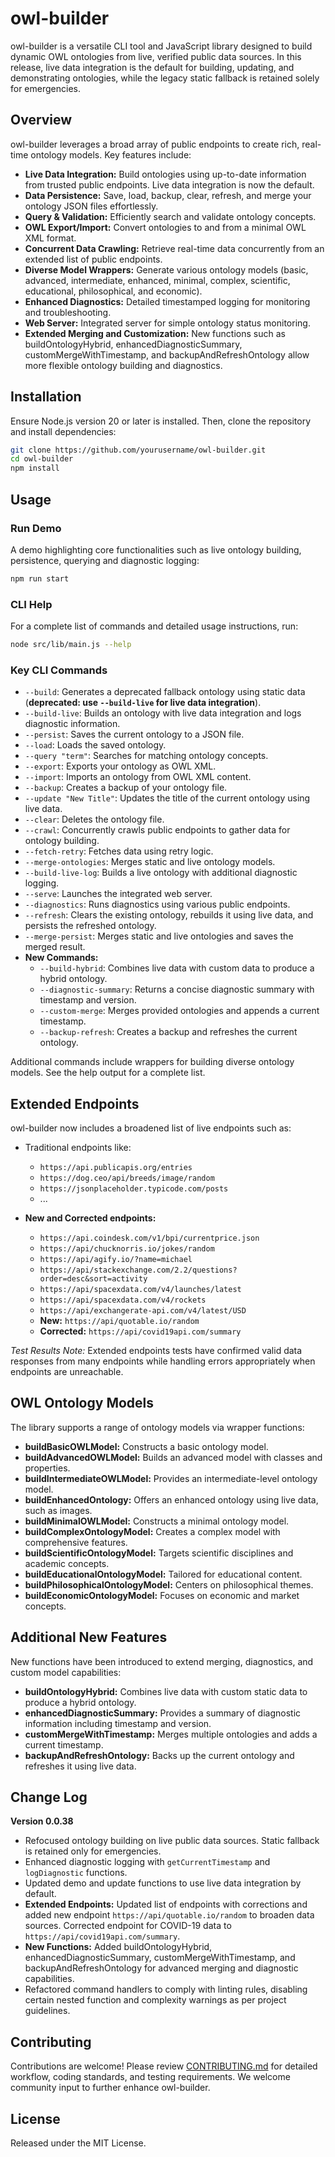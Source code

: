 # owl-builder

owl-builder is a versatile CLI tool and JavaScript library designed to build dynamic OWL ontologies from live, verified public data sources. In this release, live data integration is the default for building, updating, and demonstrating ontologies, while the legacy static fallback is retained solely for emergencies.

## Overview

owl-builder leverages a broad array of public endpoints to create rich, real-time ontology models. Key features include:

- **Live Data Integration:** Build ontologies using up-to-date information from trusted public endpoints. Live data integration is now the default.
- **Data Persistence:** Save, load, backup, clear, refresh, and merge your ontology JSON files effortlessly.
- **Query & Validation:** Efficiently search and validate ontology concepts.
- **OWL Export/Import:** Convert ontologies to and from a minimal OWL XML format.
- **Concurrent Data Crawling:** Retrieve real-time data concurrently from an extended list of public endpoints.
- **Diverse Model Wrappers:** Generate various ontology models (basic, advanced, intermediate, enhanced, minimal, complex, scientific, educational, philosophical, and economic).
- **Enhanced Diagnostics:** Detailed timestamped logging for monitoring and troubleshooting.
- **Web Server:** Integrated server for simple ontology status monitoring.
- **Extended Merging and Customization:** New functions such as buildOntologyHybrid, enhancedDiagnosticSummary, customMergeWithTimestamp, and backupAndRefreshOntology allow more flexible ontology building and diagnostics.

## Installation

Ensure Node.js version 20 or later is installed. Then, clone the repository and install dependencies:

```bash
git clone https://github.com/yourusername/owl-builder.git
cd owl-builder
npm install
```

## Usage

### Run Demo

A demo highlighting core functionalities such as live ontology building, persistence, querying and diagnostic logging:

```bash
npm run start
```

### CLI Help

For a complete list of commands and detailed usage instructions, run:

```bash
node src/lib/main.js --help
```

### Key CLI Commands

- `--build`: Generates a deprecated fallback ontology using static data (**deprecated: use `--build-live` for live data integration**).
- `--build-live`: Builds an ontology with live data integration and logs diagnostic information.
- `--persist`: Saves the current ontology to a JSON file.
- `--load`: Loads the saved ontology.
- `--query "term"`: Searches for matching ontology concepts.
- `--export`: Exports your ontology as OWL XML.
- `--import`: Imports an ontology from OWL XML content.
- `--backup`: Creates a backup of your ontology file.
- `--update "New Title"`: Updates the title of the current ontology using live data.
- `--clear`: Deletes the ontology file.
- `--crawl`: Concurrently crawls public endpoints to gather data for ontology building.
- `--fetch-retry`: Fetches data using retry logic.
- `--merge-ontologies`: Merges static and live ontology models.
- `--build-live-log`: Builds a live ontology with additional diagnostic logging.
- `--serve`: Launches the integrated web server.
- `--diagnostics`: Runs diagnostics using various public endpoints.
- `--refresh`: Clears the existing ontology, rebuilds it using live data, and persists the refreshed ontology.
- `--merge-persist`: Merges static and live ontologies and saves the merged result.
- **New Commands:**
  - `--build-hybrid`: Combines live data with custom data to produce a hybrid ontology.
  - `--diagnostic-summary`: Returns a concise diagnostic summary with timestamp and version.
  - `--custom-merge`: Merges provided ontologies and appends a current timestamp.
  - `--backup-refresh`: Creates a backup and refreshes the current ontology.

Additional commands include wrappers for building diverse ontology models. See the help output for a complete list.

## Extended Endpoints

owl-builder now includes a broadened list of live endpoints such as:

- Traditional endpoints like:
  - `https://api.publicapis.org/entries`
  - `https://dog.ceo/api/breeds/image/random`
  - `https://jsonplaceholder.typicode.com/posts`
  - ...

- **New and Corrected endpoints:**
  - `https://api.coindesk.com/v1/bpi/currentprice.json`
  - `https://api/chucknorris.io/jokes/random`
  - `https://api/agify.io/?name=michael`
  - `https://api/stackexchange.com/2.2/questions?order=desc&sort=activity`
  - `https://api/spacexdata.com/v4/launches/latest`
  - `https://api/spacexdata.com/v4/rockets`
  - `https://api/exchangerate-api.com/v4/latest/USD`
  - **New:** `https://api/quotable.io/random`
  - **Corrected:** `https://api/covid19api.com/summary`

*Test Results Note:* Extended endpoints tests have confirmed valid data responses from many endpoints while handling errors appropriately when endpoints are unreachable.

## OWL Ontology Models

The library supports a range of ontology models via wrapper functions:

- **buildBasicOWLModel:** Constructs a basic ontology model.
- **buildAdvancedOWLModel:** Builds an advanced model with classes and properties.
- **buildIntermediateOWLModel:** Provides an intermediate-level ontology model.
- **buildEnhancedOntology:** Offers an enhanced ontology using live data, such as images.
- **buildMinimalOWLModel:** Constructs a minimal ontology model.
- **buildComplexOntologyModel:** Creates a complex model with comprehensive features.
- **buildScientificOntologyModel:** Targets scientific disciplines and academic concepts.
- **buildEducationalOntologyModel:** Tailored for educational content.
- **buildPhilosophicalOntologyModel:** Centers on philosophical themes.
- **buildEconomicOntologyModel:** Focuses on economic and market concepts.

## Additional New Features

New functions have been introduced to extend merging, diagnostics, and custom model capabilities:

- **buildOntologyHybrid:** Combines live data with custom static data to produce a hybrid ontology.
- **enhancedDiagnosticSummary:** Provides a summary of diagnostic information including timestamp and version.
- **customMergeWithTimestamp:** Merges multiple ontologies and adds a current timestamp.
- **backupAndRefreshOntology:** Backs up the current ontology and refreshes it using live data.

## Change Log

**Version 0.0.38**

- Refocused ontology building on live public data sources. Static fallback is retained only for emergencies.
- Enhanced diagnostic logging with `getCurrentTimestamp` and `logDiagnostic` functions.
- Updated demo and update functions to use live data integration by default.
- **Extended Endpoints:** Updated list of endpoints with corrections and added new endpoint `https://api/quotable.io/random` to broaden data sources. Corrected endpoint for COVID-19 data to `https://api/covid19api.com/summary`.
- **New Functions:** Added buildOntologyHybrid, enhancedDiagnosticSummary, customMergeWithTimestamp, and backupAndRefreshOntology for advanced merging and diagnostic capabilities.
- Refactored command handlers to comply with linting rules, disabling certain nested function and complexity warnings as per project guidelines.

## Contributing

Contributions are welcome! Please review [CONTRIBUTING.md](CONTRIBUTING.md) for detailed workflow, coding standards, and testing requirements. We welcome community input to further enhance owl-builder.

## License

Released under the MIT License.
